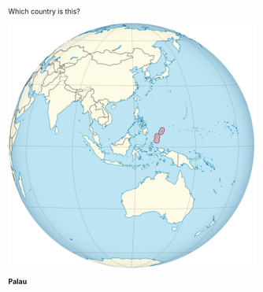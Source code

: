 Which country is this?

![Map of a country](images/Palau_on_the_globe_(Southeast_Asia_centered)_(small_islands_magnified).svg)
<!--question-->
**Palau**